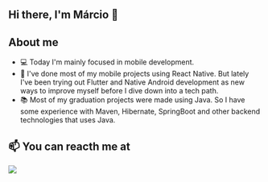 ## Hi there, I'm Márcio 👋


## About me

- 💻 Today I'm mainly focused in mobile development.
- 🌱 I've done most of my mobile projects using React Native. But lately I've been trying out Flutter and Native Android development as new ways to improve myself before I dive down into a tech path.
- 📚 Most of my graduation projects were made using Java. So I have some experience with Maven, Hibernate, SpringBoot and other backend technologies that uses Java.


## 📫 You can reacth me at
<a href="https://linkedin.com/in/mrodriguesfilho"><img src="https://img.shields.io/badge/linkedin-0077B5.svg?style=for-the-badge&logo=linkedin&logoColor=white"></a>

